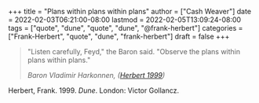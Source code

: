 +++
title = "Plans within plans within plans"
author = ["Cash Weaver"]
date = 2022-02-03T06:21:00-08:00
lastmod = 2022-02-05T13:09:24-08:00
tags = ["quote", "dune", "quote", "dune", "@frank-herbert"]
categories = ["Frank-Herbert", "quote", "dune", "frank-herbert"]
draft = false
+++

> "Listen carefully, Feyd," the Baron said. "Observe the plans within plans within plans."
>
> _Baron Vladimir Harkonnen, (<a href="#citeproc_bib_item_1">Herbert 1999</a>)_

<style>.csl-entry{text-indent: -1.5em; margin-left: 1.5em;}</style><div class="csl-bib-body">
  <div class="csl-entry"><a id="citeproc_bib_item_1"></a>Herbert, Frank. 1999. <i>Dune</i>. London: Victor Gollancz.</div>
</div>
